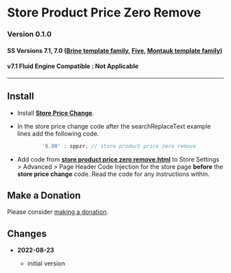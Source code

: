 # Store Product Price Zero Remove

### Version 0.1.0

#### SS Versions 7.1, 7.0 ([Brine template family][1], [Five][2], [Montauk template family][3])

#### v7.1 Fluid Engine Compatible : Not Applicable

---

## Install

* Install **[Store Price Change][4]**.
  
* In the store price change code after the searchReplaceText example lines add
  the following code.
  
  ```javascript
          '0.00' : sppzr, // store product price zero remove
  ```
  
* Add code from **[store product price zero remove.html][5]** to
  Store Settings > Advanced > Page Header Code Injection for the store page
  **before** the **store price change** code. Read the code for any instructions
  within.

## Make a Donation

Please consider [making a donation][6].

## Changes

<!-- * **2021-06-15**

  * change code to work on v7.1 and v7.0 (Brine)
  * use twcsl
  * bumped version to 0.1d2
  -->
* **2022-08-23**

  * initial version

[1]: https://support.squarespace.com/hc/en-us/articles/212512738-Brine-template-family
[2]: https://support.squarespace.com/hc/en-us/articles/206544937-Five-template
[3]: https://support.squarespace.com/hc/en-us/articles/205815568-Montauk-template-family
[4]: https://github.com/tomsWebConsulting/twcsl/tree/main/Store%20Price%20Change#store-price-change
[5]: store%20product%20price%20zero%20remove.html#L1
[6]: https://github.com/tomsWebConsulting/twcsl#make-a-donation
